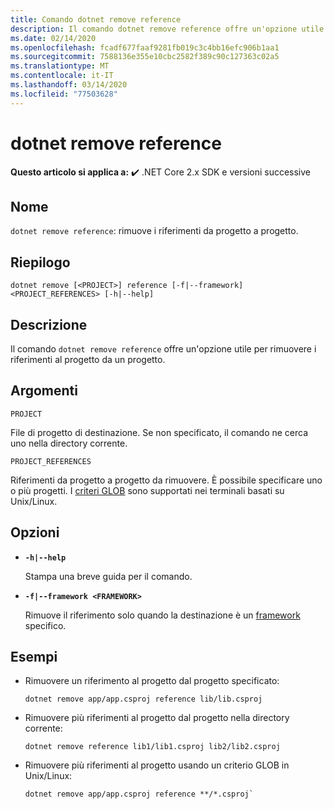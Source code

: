 ```yaml
---
title: Comando dotnet remove reference
description: Il comando dotnet remove reference offre un'opzione utile per rimuovere riferimenti da progetto a progetto.
ms.date: 02/14/2020
ms.openlocfilehash: fcadf677faaf9281fb019c3c4bb16efc906b1aa1
ms.sourcegitcommit: 7588136e355e10cbc2582f389c90c127363c02a5
ms.translationtype: MT
ms.contentlocale: it-IT
ms.lasthandoff: 03/14/2020
ms.locfileid: "77503628"
---
```

# <a name="dotnet-remove-reference"></a>dotnet remove reference

**Questo articolo si applica a:** ✔️ .NET Core 2.x SDK e versioni successive

## <a name="name"></a>Nome

`dotnet remove reference`: rimuove i riferimenti da progetto a progetto.

## <a name="synopsis"></a>Riepilogo

```dotnetcli
dotnet remove [<PROJECT>] reference [-f|--framework] <PROJECT_REFERENCES> [-h|--help]
```

## <a name="description"></a>Descrizione

Il comando `dotnet remove reference` offre un'opzione utile per rimuovere i riferimenti al progetto da un progetto.

## <a name="arguments"></a>Argomenti

`PROJECT`

File di progetto di destinazione. Se non specificato, il comando ne cerca uno nella directory corrente.

`PROJECT_REFERENCES`

Riferimenti da progetto a progetto da rimuovere. È possibile specificare uno o più progetti. I [criteri GLOB](https://en.wikipedia.org/wiki/Glob_(programming)) sono supportati nei terminali basati su Unix/Linux.

## <a name="options"></a>Opzioni

- **`-h|--help`**

  Stampa una breve guida per il comando.

- **`-f|--framework <FRAMEWORK>`**

  Rimuove il riferimento solo quando la destinazione è un [framework](../../standard/frameworks.md) specifico.

## <a name="examples"></a>Esempi

- Rimuovere un riferimento al progetto dal progetto specificato:

  ```dotnetcli
  dotnet remove app/app.csproj reference lib/lib.csproj
  ```

- Rimuovere più riferimenti al progetto dal progetto nella directory corrente:

  ```dotnetcli
  dotnet remove reference lib1/lib1.csproj lib2/lib2.csproj
  ```

- Rimuovere più riferimenti al progetto usando un criterio GLOB in Unix/Linux:

  ```dotnetcli
  dotnet remove app/app.csproj reference **/*.csproj`
  ```

